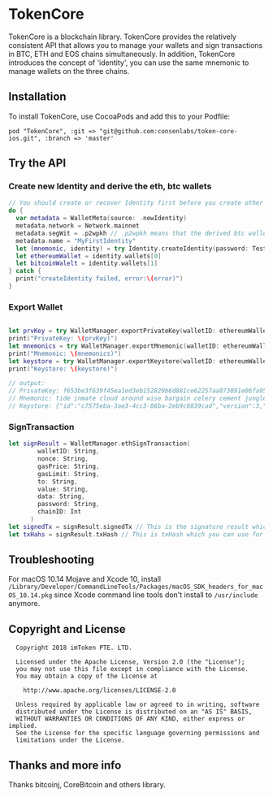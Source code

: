 # TokenCore
TokenCore is a blockchain library. TokenCore provides the relatively consistent API that allows you to manage your wallets and sign transactions in BTC, ETH and EOS chains simultaneously.
In addition, TokenCore introduces the concept of 'identity', you can use the same mnemonic to manage wallets on the three chains.   

## Installation
To install TokenCore, use CocoaPods and add this to your Podfile:

```
pod "TokenCore", :git => "git@github.com:consenlabs/token-core-ios.git", :branch => 'master'
```
## Try the API
### Create new Identity and derive the eth, btc wallets
```swift
// You should create or recover Identity first before you create other wallets
do {
  var metadata = WalletMeta(source: .newIdentity)
  metadata.network = Network.mainnet
  metadata.segWit = .p2wpkh // .p2wpkh means that the derived btc wallet is a SegWit wallet
  metadata.name = "MyFirstIdentity"
  let (mnemonic, identity) = try Identity.createIdentity(password: TestData.password, metadata: metadata)
  let ethereumWallet = identity.wallets[0]
  let bitcoinWalelt = identity.wallets[1]
} catch {
  print("createIdentity failed, error:\(error)")
}
```
### Export Wallet
```swift

let prvKey = try WalletManager.exportPrivateKey(walletID: ethereumWallet.walletID, password: TestData.password)
print("PrivateKey: \(prvKey)")
let mnemonics = try WalletManager.exportMnemonic(walletID: ethereumWallet.walletID, password: TestData.password)
print("Mnemonic: \(mnemonics)")
let keystore = try WalletManager.exportKeystore(walletID: ethereumWallet.walletID, password: TestData.password)
print("Keystore: \(keystore)")

// output:
// PrivateKey: f653be3f639f45ea1ed3eb152829b6d881ce62257aa873891e06fa9569a8d9aa
// Mnemonic: tide inmate cloud around wise bargain celery cement jungle melody galaxy grocery
// Keystore: {"id":"c7575eba-3ae3-4cc3-86ba-2eb9c6839cad","version":3,"crypto":{"ciphertext":"7083ba3dd5470ba4be4237604625e05fa6b668954d270beb848365cbf6933ec5","mac":"f4f9ea8d42ff348b11fc146c396da446cc975309b3538e08a58c0b218bddd15d","cipher":"aes-128-ctr","cipherparams":{"iv":"db3f523faf4da4f1c6edcd7bc1386879"},"kdf":"pbkdf2","kdfparams":{"dklen":32,"c":10240,"prf":"hmac-sha256","salt":"0ce830e9f888dfe33c31e6cfc444d6f588161c9d4128d4066ee5dfdcbc5d0079"}},"address":"4a1c2072ac67b616e5c578fd9e2a4d30e0158471"}
```

### SignTransaction
```swift
let signResult = WalletManager.ethSignTransaction(
        walletID: String,
        nonce: String,
        gasPrice: String,
        gasLimit: String,
        to: String,
        value: String,
        data: String,
        password: String,
        chainID: Int
      )
let signedTx = signResult.signedTx // This is the signature result which you need to broadcast.
let txHahs = signResult.txHash // This is txHash which you can use for locating your transaction record
```


## Troubleshooting
For macOS 10.14 Mojave and Xcode 10, install `/Library/Developer/CommandLineTools/Packages/macOS_SDK_headers_for_macOS_10.14.pkg` since Xcode command line tools don't install to `/usr/include` anymore.

## Copyright and License

```
  Copyright 2018 imToken PTE. LTD.

  Licensed under the Apache License, Version 2.0 (the "License");
  you may not use this file except in compliance with the License.
  You may obtain a copy of the License at

    http://www.apache.org/licenses/LICENSE-2.0

  Unless required by applicable law or agreed to in writing, software
  distributed under the License is distributed on an "AS IS" BASIS,
  WITHOUT WARRANTIES OR CONDITIONS OF ANY KIND, either express or implied.
  See the License for the specific language governing permissions and
  limitations under the License.
```

## Thanks and more info
Thanks bitcoinj, CoreBitcoin and others library.
